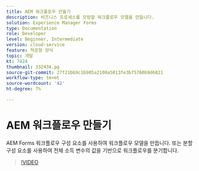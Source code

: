 ```yaml
---
title: AEM 워크플로우 만들기
description: 비즈니스 프로세스를 모방할 워크플로우 모델을 만듭니다.
solution: Experience Manager Forms
type: Documentation
role: Developer
level: Beginner, Intermediate
version: cloud-service
feature: 적응형 양식
topic: 개발
kt: 7424
thumbnail: 332434.pg
source-git-commit: 27f21bb9c1b905a2100a5013fe3b75760b9d6821
workflow-type: tm+mt
source-wordcount: '42'
ht-degree: 7%

---
```



# AEM 워크플로우 만들기

AEM Forms 워크플로우 구성 요소를 사용하여 워크플로우 모델을 만듭니다. 또는 분할 구성 요소를 사용하여 전체 소득 변수의 값을 기반으로 워크플로우를 분기합니다.

>[!VIDEO](https://video.tv.adobe.com/v/332434?quality=12&learn=on)


